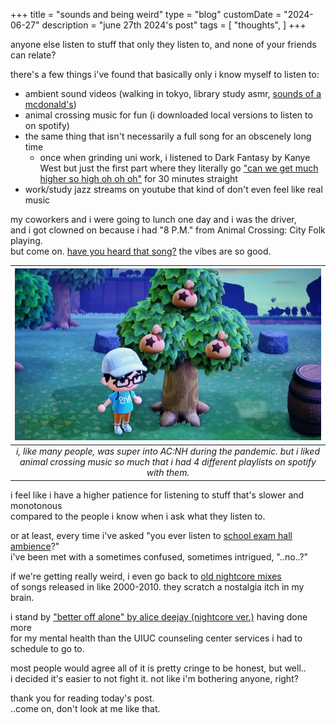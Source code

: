 +++
title = "sounds and being weird"
type = "blog"
customDate = "2024-06-27"
description = "june 27th 2024's post"
tags = [
    "thoughts",
]
+++

anyone else listen to stuff that only they listen to, and none of your friends can relate?

there's a few things i've found that basically only i know myself to listen to:
- ambient sound videos (walking in tokyo, library study asmr, [sounds of a mcdonald's](https://www.youtube.com/watch?v=hJY5jgO6HAc))
- animal crossing music for fun (i downloaded local versions to listen to on spotify)
- the same thing that isn't necessarily a full song for an obscenely long time
  - once when grinding uni work, i listened to Dark Fantasy by Kanye West but just the first part where they literally go ["can we get much higher so high oh oh oh"](https://www.youtube.com/watch?v=axKNURRvqXA) for 30 minutes straight
- work/study jazz streams on youtube that kind of don't even feel like real music

my coworkers and i were going to lunch one day and i was the driver,\
and i got clowned on because i had "8 P.M." from Animal Crossing: City Folk playing.\
but come on. [have you heard that song?](https://www.youtube.com/watch?v=rOzJBldXOAA) the vibes are so good.

| ![animal crossing new horizons screenshot](/images/animalcrossing.jpg) | 
|:--:| 
| *i, like many people, was super into AC:NH during the pandemic. but i liked animal crossing music so much that i had 4 different playlists on spotify with them.* |

i feel like i have a higher patience for listening to stuff that's slower and monotonous\
compared to the people i know when i ask what they listen to.

or at least, every time i've asked "you ever listen to [school exam hall ambience](https://www.youtube.com/watch?v=gnahH-iQLjQ)?"\
i've been met with a sometimes confused, sometimes intrigued, "..no..?"

if we're getting really weird, i even go back to [old nightcore mixes](https://www.youtube.com/watch?v=VEo392foDAg)\
of songs released in like 2000-2010. they scratch a nostalgia itch in my brain.

i stand by ["better off alone" by alice deejay (nightcore ver.)](https://www.youtube.com/watch?v=E5U69uUVgUU) having done more\
for my mental health than the UIUC counseling center services i had to schedule to go to.

most people would agree all of it is pretty cringe to be honest, but well..\
i decided it's easier to not fight it. not like i'm bothering anyone, right?

thank you for reading today's post.\
..come on, don't look at me like that.
